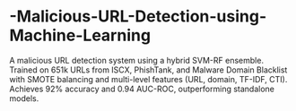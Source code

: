 # -Malicious-URL-Detection-using-Machine-Learning
A malicious URL detection system using a hybrid SVM-RF ensemble. Trained on 651k URLs from ISCX, PhishTank, and Malware Domain Blacklist with SMOTE balancing and multi-level features (URL, domain, TF-IDF, CTI). Achieves 92% accuracy and 0.94 AUC-ROC, outperforming standalone models.
